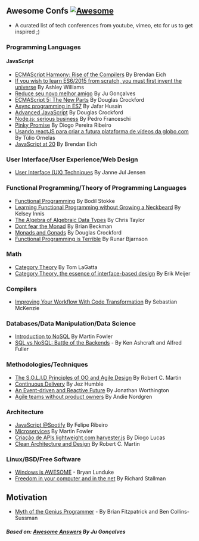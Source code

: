 ## Awesome Confs [![Awesome](https://cdn.rawgit.com/sindresorhus/awesome/d7305f38d29fed78fa85652e3a63e154dd8e8829/media/badge.svg)](https://github.com/sindresorhus/awesome)

* A curated list of tech conferences from youtube, vimeo, etc for us to get inspired ;)

### Programming Languages

#### JavaScript

- [ECMAScript Harmony: Rise of the Compilers](https://www.youtube.com/watch?v=PlmsweSNhTw&index) By Brendan Eich
- [If you wish to learn ES6/2015 from scratch, you must first invent the universe](https://www.youtube.com/watch?v=DN4yLZB1vUQ) By Ashley Williams
- [Reduce seu novo melhor amigo](https://www.youtube.com/watch?v=P9mAnhNFKO4) By Ju Gonçalves
- [ECMAScript 5: The New Parts](https://www.youtube.com/watch?v=UTEqr0IlFKY) By Douglas Crockford
- [Async programming in ES7](https://www.youtube.com/watch?v=lil4YCCXRYc) By Jafar Husain
- [Advanced JavaScript](https://www.youtube.com/watch?v=DwYPG6vreJg) By Douglas Crockford
- [Node.js: serious business](https://www.youtube.com/watch?v=_0opytdAXHk) By Pedro Franceschi
- [Pinky Promise](https://www.youtube.com/watch?v=-N8kFr_gaAI) By Diogo Pereira Ribeiro
- [Usando reactJS para criar a futura plataforma de vídeos da globo.com](https://www.youtube.com/watch?v=Hm49qF7DAXw) By Túlio Ornelas
- [JavaScript at 20](https://www.youtube.com/watch?v=bM79WQ9iMZQ) By Brendan Eich

### User Interface/User Experience/Web Design
- [User Interface (UX) Techniques](https://www.youtube.com/watch?v=7OSkB4BCx00) By Janne Jul Jensen

### Functional Programming/Theory of Programming Languages

- [Functional Programming](https://www.youtube.com/watch?v=DHubfS8E--o) By Bodil Stokke
- [Learning Functional Programming without Growing a Neckbeard](https://www.youtube.com/watch?v=OOvL6QAxRK4) By Kelsey Innis
- [The Algebra of Algebraic Data Types](https://www.youtube.com/watch?v=YScIPA8RbVE) By Chris Taylor
- [Dont fear the Monad](https://www.youtube.com/watch?v=ZhuHCtR3xq8) By Brian Beckman
- [Monads and Gonads](https://www.youtube.com/watch?v=dkZFtimgAcM) By Douglas Crockford
- [Functional Programming is Terrible](https://www.youtube.com/watch?v=hzf3hTUKk8U) By Runar Bjarnson

### Math

- [Category Theory](https://www.youtube.com/watch?v=o6L6XeNdd_k&list=FLCYmxNRJq3v_zDtEQrQuBKQ) By Tom LaGatta
- [Category Theory, the essence of interface-based design](https://www.youtube.com/watch?v=JMP6gI5mLHc) By Erik Meijer

### Compilers

- [Improving Your Workflow With Code Transformation](https://www.youtube.com/watch?v=OFuDvqZmUrE) By Sebastian McKenzie

### Databases/Data Manipulation/Data Science

- [Introduction to NoSQL](https://www.youtube.com/watch?v=qI_g07C_Q5I) By Martin Fowler
- [SQL vs NoSQL: Battle of the Backends](https://www.youtube.com/watch?v=rRoy6I4gKWU) - By Ken Ashcraft and Alfred Fuller
### Methodologies/Techniques

- [The S.O.L.I.D Principles of OO and Agile Design](https://www.youtube.com/watch?v=t86v3N4OshQ) By Robert C. Martin
- [Continuous Delivery](https://www.youtube.com/watch?v=skLJuksCRTw) By Jez Humble
- [An Event-driven and Reactive Future](https://www.youtube.com/watch?v=_VdIQTtRkb8) By Jonathan Worthington
- [Agile teams without product owners](https://www.youtube.com/watch?v=SIoukaoFZ9Y) By Andie Nordgren

### Architecture
- [JavaScript @Spotify](https://www.youtube.com/watch?v=xyR4G2XgcHU) By Felipe Ribeiro
- [Microservices](https://www.youtube.com/watch?v=2yko4TbC8cI) By Martin Fowler
- [Criação de APIs lightweight com harvester.js](https://www.youtube.com/watch?v=r2bIhTO5FcM) By Diogo Lucas
- [Clean Architecture and Design](https://www.youtube.com/watch?v=asLUTiJJqdE) By Robert C. Martin

### Linux/BSD/Free Software

- [Windows is AWESOME](https://www.youtube.com/watch?v=Zu0l-Ac7fTU&index=1&list=PLzcMzE4Sz1bDfHOZ2gTbcT7l4p2RaHa1L) - Bryan Lunduke
- [Freedom in your computer and in the net](https://www.youtube.com/watch?v=2lupgHYiK9Q) By Richard Stallman

## Motivation

- [Myth of the Genius Programmer](https://www.youtube.com/watch?v=0SARbwvhupQ) - By Brian Fitzpatrick and Ben Collins-Sussman

##### Based on: [Awesome Answers](https://github.com/jugoncalves/awesome-answers) By Ju Gonçalves


